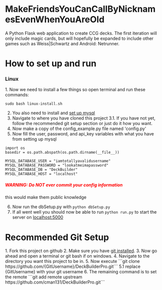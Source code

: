 # MakeFriendsYouCanCallByNicknamesEvenWhenYouAreOld
A Python Flask web application to create CCG decks. The first iteration will only include magic cards, but will hopefully be expanded to include other games such as Weiss|Schwartz and Android: Netrunner.

<h1>How to set up and run</h1>
<h3>Linux</h3>
 1. Now we need to install a few things so open terminal and run these commands:

 ```
sudo bash linux-install.sh
 ```
 2. You also need to install and <a href='http://dev.mysql.com/downloads/windows/installer/'>set up mysql</a>
 3. Navigate to where you have cloned this project
   3.1. If you have not yet, follow the recommended git setup section or just do it how you want.
 4. Now make a copy of the config_example.py file named 'config.py'
 5. Now fill the user, password, and api_key variables with what you have from setting up mysql
 ```
import os
basedir = os.path.abspath(os.path.dirname(__file__))

MYSQL_DATABASE_USER = "iamtotallyavalidusername"
MYSQL_DATABASE_PASSWORD = "lookatmeimapassword"
MYSQL_DATABASE_DB = "DeckBuilder"
MYSQL_DATABASE_HOST = "localhost"
 ```
 <h5 style='color: red'>WARNING: Do NOT ever commit your config information</h5>
 <p>this would make them public knowledge</p>

 6. Now run the dbSetup.py with ```python dbSetup.py```
 7. If all went well you should now be able to run ```python run.py``` to start the server on <a href='http://localhost:5000'>localhost:5000</a>


<h1>Recommended Git Setup</h1>
1. Fork this project on github
2. Make sure you have <a href='https://git-scm.com/book/en/v2/Getting-Started-Installing-Git'>git installed</a>.
3. Now go ahead and open a terminal or git bash if on windows.
4. Navigate to the directory you want this project to be in.
5. Now execute ```git clone https://github.com/{GitUsername}/DeckBuilderPro.git```
  5.1 replace {GitUsername} with your git username
6. The remaining command is to set the remote ```git add remote upstream https://github.com/cman131/DeckBuilderPro.git```
